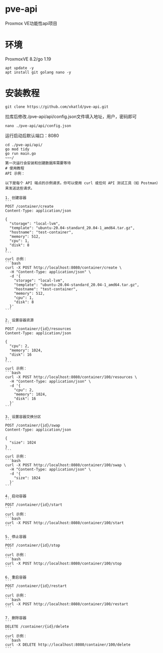 # pve-api
Proxmox VE功能性api项目
# 环境
ProxmoxVE 8.2/go 1.19
~~~
apt update -y
apt install git golang nano -y
~~~
# 安装教程
~~~
git clone https://github.com/xkatld/pve-api.git
~~~
拉库后修改./pve-api/api/config.json文件填入地址，用户，密码即可
~~~
nano ./pve-api/api/config.json
~~~
运行启动后默认端口：8080
~~~
cd ./pve-api/api/
go mod tidy
go run main.go
~~~/
第一次运行会安装和创建数据库需要等待
# 使用教程
API 示例：

以下是每个 API 端点的示例请求。你可以使用 curl 或任何 API 测试工具（如 Postman）来发送这些请求。

1. 创建容器
```
POST /container/create
Content-Type: application/json

{
  "storage": "local-lvm",
  "template": "ubuntu-20.04-standard_20.04-1_amd64.tar.gz",
  "hostname": "test-container",
  "memory": 512,
  "cpu": 1,
  "disk": 8
}
```
curl 示例：
```bash
curl -X POST http://localhost:8080/container/create \
  -H "Content-Type: application/json" \
  -d '{
    "storage": "local-lvm",
    "template": "ubuntu-20.04-standard_20.04-1_amd64.tar.gz",
    "hostname": "test-container",
    "memory": 512,
    "cpu": 1,
    "disk": 8
  }'
```

2. 设置容器资源
```
POST /container/{id}/resources
Content-Type: application/json

{
  "cpu": 2,
  "memory": 1024,
  "disk": 16
}
```
curl 示例：
```bash
curl -X POST http://localhost:8080/container/100/resources \
  -H "Content-Type: application/json" \
  -d '{
    "cpu": 2,
    "memory": 1024,
    "disk": 16
  }'
```

3. 设置容器交换分区
```
POST /container/{id}/swap
Content-Type: application/json

{
  "size": 1024
}
```
curl 示例：
```bash
curl -X POST http://localhost:8080/container/100/swap \
  -H "Content-Type: application/json" \
  -d '{
    "size": 1024
  }'
```

4. 启动容器
```
POST /container/{id}/start
```
curl 示例：
```bash
curl -X POST http://localhost:8080/container/100/start
```

5. 停止容器
```
POST /container/{id}/stop
```
curl 示例：
```bash
curl -X POST http://localhost:8080/container/100/stop
```

6. 重启容器
```
POST /container/{id}/restart
```
curl 示例：
```bash
curl -X POST http://localhost:8080/container/100/restart
```

7. 删除容器
```
DELETE /container/{id}/delete
```
curl 示例：
```bash
curl -X DELETE http://localhost:8080/container/100/delete
```
